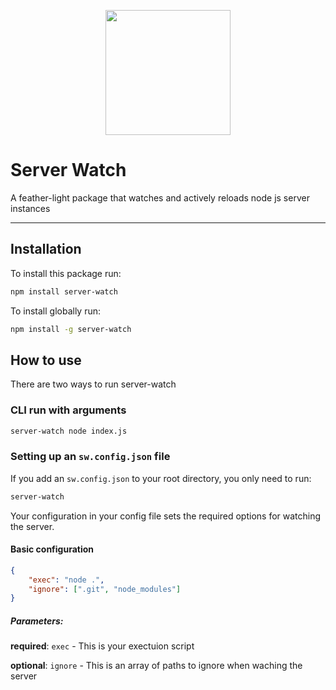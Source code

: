 <p align="center">
<img src="https://static.datasquirel.com/images/user-images/user-2/npm/server-watch/logo.png" width="200" height="200" />
</p>

# Server Watch

A feather-light package that watches and actively reloads node js server instances

---

## Installation

To install this package run:

```bash
npm install server-watch
```

To install globally run:

```bash
npm install -g server-watch
```

## How to use

There are two ways to run server-watch

### CLI run with arguments

```bash
server-watch node index.js
```

### Setting up an `sw.config.json` file

If you add an `sw.config.json` to your root directory, you only need to run:

```bash
server-watch
```

Your configuration in your config file sets the required options for watching the server.

#### Basic configuration

```json
{
    "exec": "node .",
    "ignore": [".git", "node_modules"]
}
```

##### Parameters:

**required**: `exec` - This is your exectuion script

**optional**: `ignore` - This is an array of paths to ignore when waching the server
